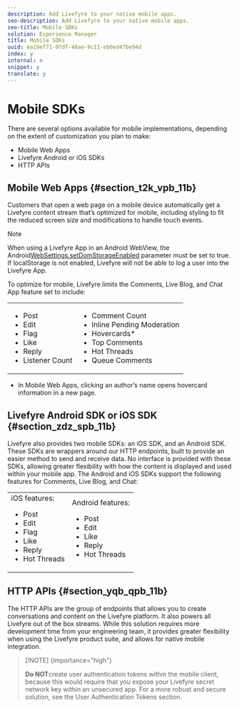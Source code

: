 ```yaml
---
description: Add Livefyre to your native mobile apps.
seo-description: Add Livefyre to your native mobile apps.
seo-title: Mobile SDKs
solution: Experience Manager
title: Mobile SDKs
uuid: ea19ef71-97df-48ae-9c11-eb0ed47be94d
index: y
internal: n
snippet: y
translate: y
---
```


# Mobile SDKs

There are several options available for mobile implementations, depending on the extent of customization you plan to make:

* Mobile Web Apps
* Livefyre Android or iOS SDKs
* HTTP APIs

## Mobile Web Apps {#section_t2k_vpb_11b}

Customers that open a web page on a mobile device automatically get a Livefyre content stream that’s optimized for mobile, including styling to fit the reduced screen size and modifications to handle touch events.

>[!NOTE]
>
>When using a Livefyre App in an Android WebView, the Android[WebSettings.setDomStorageEnabled](https://developer.android.com/reference/android/webkit/WebSettings.html) parameter must be set to true. If localStorage is not enabled, Livefyre will not be able to log a user into the Livefyre App.

To optimize for mobile, Livefyre limits the Comments, Live Blog, and Chat App feature set to include:

<table id="table_bgw_p2l_wz"> 
 <tbody> 
  <tr> 
   <td> 
    <ul id="ul_cgw_p2l_wz"> 
     <li>Post</li> 
     <li>Edit</li> 
     <li>Flag</li> 
     <li>Like</li> 
     <li>Reply</li> 
     <li>Listener Count</li> 
    </ul> </td> 
   <td> 
    <ul id="ul_dgw_p2l_wz"> 
     <li>Comment Count</li> 
     <li>Inline Pending Moderation</li> 
     <li>Hovercards*</li> 
     <li>Top Comments</li> 
     <li>Hot Threads</li> 
     <li>Queue Comments</li> 
    </ul> </td> 
  </tr> 
 </tbody> 
</table>

* In Mobile Web Apps, clicking an author’s name opens hovercard information in a new page.

## Livefyre Android SDK or iOS SDK {#section_zdz_spb_11b}

Livefyre also provides two mobile SDKs: an iOS SDK, and an Android SDK. These SDKs are wrappers around our HTTP endpoints, built to provide an easier method to send and receive data. No interface is provided with these SDKs, allowing greater flexibility with how the content is displayed and used within your mobile app.
The Android and iOS SDKs support the following features for Comments, Live Blog, and Chat:

<table id="table_egw_p2l_wz"> 
 <tbody> 
  <tr> 
   <td>iOS features:
    <ul id="ul_fgw_p2l_wz"> 
     <li>Post</li> 
     <li>Edit</li> 
     <li>Flag</li> 
     <li>Like</li> 
     <li>Reply</li> 
     <li>Hot Threads</li> 
    </ul></td> 
   <td>Android features:
    <ul id="ul_ggw_p2l_wz"> 
     <li>Post</li> 
     <li>Edit</li> 
     <li>Like</li> 
     <li>Reply</li> 
     <li>Hot Threads</li> 
    </ul></td> 
  </tr> 
 </tbody> 
</table>


## HTTP APIs {#section_yqb_qpb_11b}

The HTTP APIs are the group of endpoints that allows you to create conversations and content on the Livefyre platform. It also powers all Livefyre out of the box streams. While this solution requires more development time from your engineering team, it provides greater flexibility when using the Livefyre product suite, and allows for native mobile integration.

>[!NOTE] {importance="high"}
>
>**Do NOT**create user authentication tokens within the mobile client, because this would require that you expose your Livefyre secret network key within an unsecured app. For a more robust and secure solution, see the User Authentication Tokens section.

